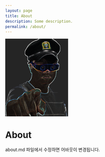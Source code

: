```yaml
---
layout: page
title: About
description: Some description.
permalink: /about/
---
```


<img class="img-rounded" src="/assets/img/uploads/electronic_wonder.png" alt="Wonder Chang" width="200">

# About

about.md 파일에서 수정하면 어바웃이 변경됩니다.
